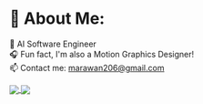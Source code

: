 # 💫 About Me:
🔭 AI Software Engineer <br>🎧 Fun fact, I'm also a Motion Graphics Designer! <br>📫 Contact me: marawan206@gmail.com

<a href="https://github.com/anuraghazra/github-readme-stats">
  <img align="center" src="https://github-readme-stats.vercel.app/api?username=marawan206&count_private=true&show_icons=true&include_all_commits=true&hide_border=true&hide_title=true" />
</a>
<a href="https://github.com/anuraghazra/github-readme-stats">
  <img align="center" src="https://github-readme-stats.vercel.app/api/top-langs/?username=marawan206&langs_count=3&hide_title=true&hide_border=true" />
</a>
